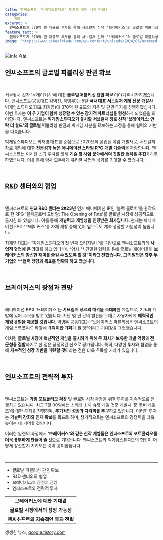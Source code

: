 ```yaml
---
title: 엔씨소프트 ‘빅게임스튜디오’ 투자로 게임 시장 변화!
categories:
  - 게임
excerpt: >
  엔씨소프트가 370억 원 대규모 투자를 통해 서브컬처 신작 ‘브레이커스’의 글로벌 퍼블리싱 판권을 확보! 양사의 힘을 합쳐 세계 시장에서 혁신적인 게임을 선보일 예정. 새로운 게임의 참신한 재미가 기대된다. 클릭하여 자세한 내용을 확인해보세요!
feature_text: >
  엔씨소프트가 370억 원 대규모 투자를 통해 서브컬처 신작 ‘브레이커스’의 글로벌 퍼블리싱 판권을 확보! 양사의 힘을 합쳐 세계 시장에서 혁신적인 게임을 선보일 예정. 새로운 게임의 참신한 재미가 기대된다. 클릭하여 자세한 내용을 확인해보세요!
image: 'https://www.behealthy4u.com/wp-content/uploads/2024/06/unnamed-file.png'
---
```


<p><img src="https://www.behealthy4u.com/wp-content/uploads/2024/06/unnamed-file.png" alt="info 속보" /></p>

<h2 data-ke-size="size26">엔씨소프트의 글로벌 퍼블리싱 판권 확보</h2>

<p data-ke-size="size16">&nbsp;</p>

<p>서브컬처 신작 '브레이커스'에 대한 <strong>글로벌 퍼블리싱 판권 확보</strong> 이야기로 시작하겠습니다. 엔씨소프트(공동대표 김택진, 박병무)는 5일 <strong>국내 대표 서브컬처 게임 전문 개발사</strong> 빅게임스튜디오(대표 최재영)에 370억 원 규모의 지분 및 판권 투자를 진행하였습니다. 이번 투자는 <strong>이 두 기업이 함께 성장할 수 있는 장기적 파트너십을 형성</strong>하게 되었음을 의미합니다. 엔씨소프트는 <strong>빅게임스튜디오가 출시할 서브컬처 장르 신작 '브레이커스: 언락 더 월드'의 글로벌 퍼블리싱</strong> 판권과 빅게임 지분을 확보하는 과정을 통해 협력의 기반을 다졌습니다.</p>

<p>빅게임스튜디오는 최재영 대표를 중심으로 2020년에 설립된 게임 개발사로, 서브컬처 장르 게임에 대한 <strong>전문성과 높은 애니메이션 스타일 RPG 개발 기술력</strong>을 자랑합니다. 엔씨소프트는 이러한 신규 투자를 통해 <strong>기술 및 사업 분야에서의 긴밀한 협력을 추진</strong>하기로 하였습니다. 이를 통해 양사 모두에게 유리한 사업적 성과를 기대할 수 있습니다.</p>

<p data-ke-size="size16">&nbsp;</p>

<h2 data-ke-size="size26">R&D 센터와의 협업</h2>

<p data-ke-size="size16">&nbsp;</p>

<p>엔씨소프트의 <strong>판교 R&amp;D 센터는 2023년</strong> 인기 애니메이션 IP인 '블랙 클로버'를 원작으로 한 RPG '블랙클로버 모바일: The Opening of Fate'를 글로벌 시장에 성공적으로 출시한 바 있습니다. 이를 통해 <strong>개발력과 게임성을 인정받은 회사입니다</strong>. 현재는 애니메이션 RPG '브레이커스'를 자체 개발 중에 있어 앞으로도 계속 성장할 가능성이 높습니다.</p>

<p>최재영 대표는 “빅게임스튜디오의 첫 번째 오리지널 IP를 기반으로 엔씨소프트와의 <strong>사업적 협업에 큰 기대</strong>를 하고 있다”며, “양사 간 긴밀한 협력을 통해 글로벌 게이머들이 <strong>브레이커스의 참신한 재미를 즐길 수 있도록 할 것”이라고 전했습니다. 그의 발언은 향후 두 기업의 **협력 방향과 목표를 명확히 하고 있습니다.</strong></p>

<p data-ke-size="size16">&nbsp;</p>

<h2 data-ke-size="size26">브레이커스의 장점과 전망</h2>

<p data-ke-size="size16">&nbsp;</p>

<p>애니메이션 RPG '브레이커스'는 <strong>서브컬처 장르의 매력을 극대화</strong>한 게임으로, 기획과 개발에 있어 주목을 받고 있습니다. 지난 몇 년 간의 발전을 토대로 사용자에게 <strong>매력적인 게임 경험을 제공할 것입니다</strong>. 박병무 공동대표는 “브레이커스 퍼블리싱은 엔씨소프트의 게임 포트폴리오 확장에 <strong>유의미한 기회</strong>가 될 것”이라고 기대감을 표현했습니다. </p>

<p>이처럼 <strong>글로벌 시장에 혁신적인 게임을 출시하기 위해 두 회사가 보유한 개발 역량과 전문성을 결합</strong>하기로 한 점은 긍정적인 신호로 평가됩니다. 특히, 다양한 투자와 협업을 통해 <strong>지속적인 성장 기반을 마련할 것</strong>이라는 점은 더욱 주목할 가치가 있습니다.</p>

<p data-ke-size="size16">&nbsp;</p>

<h2 data-ke-size="size26">엔씨소프트의 전략적 투자</h2>

<p data-ke-size="size16">&nbsp;</p>

<p>엔씨소프트는 <strong>게임 포트폴리오 확장</strong> 및 글로벌 시장 확장을 위한 투자를 지속적으로 진행하고 있습니다. 최근 7월 30일에는 스웨덴 소재 슈팅 게임 전문 개발사 ‘문 로버 게임즈’에 대한 투자를 진행하며, <strong>추가적인 성장과 다각화를 추구</strong>하고 있습니다. 이러한 투자는 <strong>기술력 강화와 인재 확보</strong>를 목표로 하며, 장기적으로는 엔씨소프트의 경쟁력을 더욱 높이는 데 기여할 것입니다.</p>

<p>이러한 일련의 과정에서 <strong>'브레이커스'와 같은 신작 게임들은 엔씨소프트의 포트폴리오를 더욱 풍부하게 만들어 줄 것</strong>으로 기대됩니다. 엔씨소프트와 빅게임스튜디오의 협업이 어떻게 발전할지 지켜보는 것이 흥미롭습니다.</p>

<p data-ke-size="size16">&nbsp;</p>

<hr />

<ul>
    <li>글로벌 퍼블리싱 판권 확보</li>
    <li>R&D 센터와의 협업</li>
    <li>브레이커스의 장점과 전망</li>
    <li>엔씨소프트의 전략적 투자</li>
</ul>

<table style="width: 100%; border-collapse: collapse;">
    <tr>
        <td style="text-align: center; height: 17px;"><b>브레이커스에 대한 기대감</b></td>
    </tr>
    <tr>
        <td style="text-align: center; height: 17px;"><b>글로벌 시장에서의 성장 가능성</b></td>
    </tr>
    <tr>
        <td style="text-align: center; height: 17px;"><b>엔씨소프트의 지속적인 투자 전략</b></td>
    </tr>
</table>
생생한 뉴스, <a href="https://qoogle.tistory.com" rel="dofollow">qoogle.tistory.com</a>


